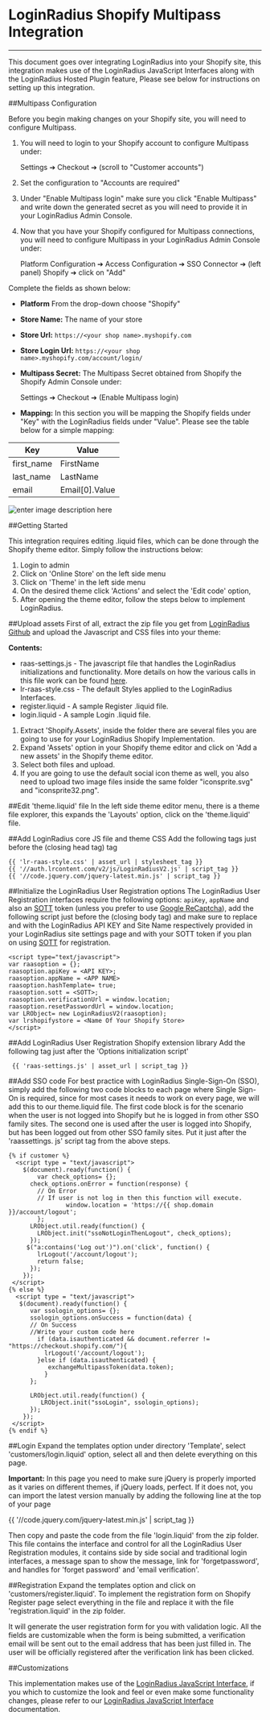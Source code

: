 LoginRadius Shopify Multipass Integration
=====
------

This document goes over integrating LoginRadius into your Shopify site, this integration makes use of the LoginRadius JavaScript Interfaces along with the LoginRadius Hosted Plugin
feature, Please see below for instructions on setting up this integration.

##Multipass Configuration

Before you begin making changes on your Shopify site, you will need to configure Multipass. 

1. You will need to login to your Shopify account to configure Multipass under:

    Settings ➔ Checkout ➔ (scroll to "Customer accounts")

2. Set the configuration to "Accounts are required"

3. Under "Enable Multipass login" make sure you click "Enable Multipass" and write down the generated secret as you will need to provide it in your LoginRadius Admin Console.

4. Now that you have your Shopify configured for Multipass connections, you will need to configure Multipass in your LoginRadius Admin Console under:

    Platform Configuration ➔ Access Configuration ➔ SSO Connector ➔ (left panel) Shopify ➔ click on "Add"

Complete the fields as shown below:

- **Platform** From the drop-down choose "Shopify"

- **Store Name:** The name of your store

- **Store Url:** `https://<your shop name>.myshopify.com`

- **Store Login Url:** `https://<your shop name>.myshopify.com/account/login/`

- **Multipass Secret:** The Multipass Secret obtained from Shopify the Shopify Admin Console under:

	Settings ➔ Checkout ➔ (Enable Multipass login)

- **Mapping:** In this section you will be mapping the Shopify fields under "Key" with the LoginRadius fields under "Value". Please see the table below for a simple mapping:

|Key|Value| 
|---|---| 
|first_name|FirstName| 
|last_name|LastName| 
|email|Email[0].Value|

![enter image description here](https://apidocs.lrcontent.com/images/shopify_171485e91f741c7aff4.72443783.png "Shopify")

##Getting Started

This integration requires editing .liquid files, which can be done through the Shopify theme editor. Simply follow the instructions below:

1. Login to admin
2. Click on 'Online Store' on the left side menu
3. Click on 'Theme' in the left side menu
4. On the desired theme click 'Actions' and select the 'Edit code' option,
5. After opening the theme editor, follow the steps below to implement LoginRadius.

##Upload assets
First of all, extract the zip file you get from [LoginRadius Github](https://github.com/LoginRadius/shopify-identity-plugin) and upload the Javascript and CSS files into your theme:

**Contents:**
- raas-settings.js - The javascript file that handles the LoginRadius initializations and functionality. More details on how the various calls in this file work can be found [here](api/v2/user-registration/user-registration-getting-started).
- lr-raas-style.css - The default Styles applied to the LoginRadius Interfaces.
- register.liquid - A sample Register .liquid file.
- login.liquid - A sample Login .liquid file.


1. Extract 'Shopify.Assets', inside the folder there are several files you are going to use for your LoginRadius Shopify Implementation.
2. Expand 'Assets' option in your Shopify theme editor and click on 'Add a new assets' in the Shopify theme editor.
3. Select both files and upload.
4. If you are going to use the default social icon theme as well, you also need to upload two image files inside the same folder "iconsprite.svg" and "iconsprite32.png".

##Edit 'theme.liquid' file
In the left side theme editor menu, there is a theme file explorer, this expands the 'Layouts'
option, click on the 'theme.liquid' file.

##Add LoginRadius core JS file and theme CSS
Add the following tags just before the </head> (closing head tag) tag

```
{{ 'lr-raas-style.css' | asset_url | stylesheet_tag }}
{{ '//auth.lrcontent.com/v2/js/LoginRadiusV2.js' | script_tag }}
{{ '//code.jquery.com/jquery-latest.min.js' | script_tag }}
```

##Initialize the LoginRadius User Registration options
The LoginRadius User Registration interfaces require the following options: `apiKey`, `appName` and also an [SOTT](/api/v2/user-registration/sott) token (unless you prefer to use [Google ReCaptcha](/api/v1/user-registration/advanced-customization#googlerecaptcha10)), add the following script just before the </body> (closing body tag) and make sure to replace <API KEY> and <APP NAME> with the LoginRadius API KEY and Site Name respectively provided in your LoginRadius site settings page and <SOTT> with your SOTT token if you plan on using [SOTT](/api/v2/user-registration/sott) for registration.

```
<script type="text/javascript">
var raasoption = {};
raasoption.apiKey = <API KEY>;
raasoption.appName = <APP NAME>
raasoption.hashTemplate= true;
raasoption.sott = <SOTT>;
raasoption.verificationUrl = window.location;
raasoption.resetPasswordUrl = window.location;
var LRObject= new LoginRadiusV2(raasoption);
var lrshopifystore = <Name Of Your Shopify Store>
</script>
```
##Add LoginRadius User Registration Shopify extension library
Add the following tag just after the 'Options initialization script'

```
 {{ 'raas-settings.js' | asset_url | script_tag }}
```

##Add SSO code
For best practice with LoginRadius Single-Sign-On (SSO), simply add the following two code blocks to each page where Single Sign-On is required, since for most cases it needs to work on every page, we will add this to our theme.liquid file. The first code block is for the scenario when the user is not logged into Shopify but he is logged in from other SSO family sites. The second one is used after the user is logged into Shopify, but has been logged out from other SSO family sites. Put it just after the 'raassettings.
js' script tag from the above steps.

```
{% if customer %}
  <script type = "text/javascript">
    $(document).ready(function() {
        var check_options= {};
      check_options.onError = function(response) {
		// On Error
        // If user is not log in then this function will execute.        
                window.location = 'https://{{ shop.domain }}/account/logout';                
        };      
      LRObject.util.ready(function() {
      	LRObject.init("ssoNotLoginThenLogout", check_options);
      }); 
     $("a:contains('Log out')").on('click', function() {
        lrLogout('/account/logout');
        return false;
      });
    });
 </script>
{% else %}
  <script type = "text/javascript">
   $(document).ready(function() {
      var ssologin_options= {};
      ssologin_options.onSuccess = function(data) {
      // On Success
      //Write your custom code here
        if (data.isauthenticated && document.referrer != "https://checkout.shopify.com/"){
          lrLogout('/account/logout');
        }else if (data.isauthenticated) {
           exchangeMultipassToken(data.token);			     
          }
      };

      LRObject.util.ready(function() {
     	 LRObject.init("ssoLogin", ssologin_options);
      });
    });
 </script>
{% endif %}
```
##Login
Expand the templates option under directory 'Template', select 'customers/login.liquid' option, select all and then delete everything on this page.

**Important:** In this page you need to make sure jQuery is properly imported as it varies on different themes, if jQuery loads, perfect. If it does not, you can import the latest version manually by adding the following line at the top of your page

{{ '//code.jquery.com/jquery-latest.min.js' | script_tag }}

Then copy and paste the code from the file 'login.liquid' from the zip folder. This file contains the interface and control for all the LoginRadius User Registration modules, it contains side by side social and traditional login interfaces, a message span to show the message, link for 'forgetpassword', and handles for 'forget password' and 'email verification'.

##Registration
Expand the templates option and click on 'customers/register.liquid'. To implement the registration form on Shopify Register page select everything in the file and replace it with the file 'registration.liquid' in the zip folder.

It will generate the user registration form for you with validation logic. All the fields are customizable when the form is being submitted, a verification email will be sent out to the email address that has been just filled in. The user will be officially registered after the verification link has been clicked.

##Customizations

This implementation makes use of the [LoginRadius JavaScript Interface](/api/v2/user-registration/user-registration-getting-started), if you which to customize the look and feel or even make some functionality changes, please refer to our [LoginRadius JavaScript Interface](/api/v2/user-registration/user-registration-getting-started) documentation.

